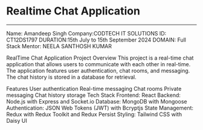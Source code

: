 # Realtime Chat Application
***
Name: Amandeep Singh
Company:CODTECH IT SOLUTIONS
ID: CT12DS1797
DURATION:15th July to 15th September 2024 
DOMAIN: Full Stack
Mentor: NEELA SANTHOSH KUMAR

RealTime Chat Application
Project Overview
This project is a real-time chat application that allows users to communicate with each other in real-time. The application features user authentication, chat rooms, and messaging. The chat history is stored in a database for retrieval.

Features
User authentication
Real-time messaging
Chat rooms
Private messaging
Chat history storage
Tech Stack
Frontend: React
Backend: Node.js with Express and Socket.io
Database: MongoDB with Mongoose
Authentication: JSON Web Tokens (JWT) with Bcryptjs
State Management: Redux with Redux Toolkit and Redux Persist
Styling: Tailwind CSS with Daisy UI
